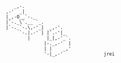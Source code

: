 ```
   _,-.
,-'  _|
|_,-O__`-._
|`-._\`.__ `_.
|`-._`-.\,-'_|  _,-'.
     `-.|.-' | |`.-'|_
        |      |_|,-'_`.
              |-._,-'  |
              | |    _,'
              '-|_,-'               jrei
```

<!---
lukeathedev/lukeathedev is a ✨ special ✨ repository because its `README.md` (this file) appears on your GitHub profile.
You can click the Preview link to take a look at your changes.
--->
